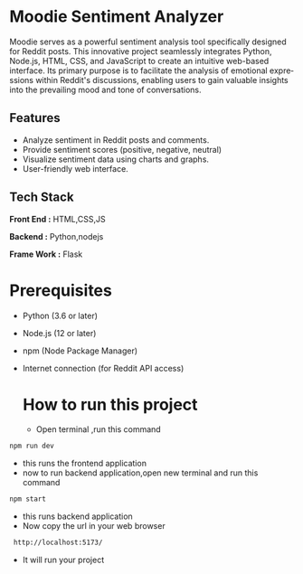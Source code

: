 
# Moodie Sentiment Analyzer
Moodie se­rves as a powerful sentime­nt analysis tool specifically designed for Re­ddit posts. This innovative project seamle­ssly integrates Python, Node.js, HTML, CSS, and JavaScript to cre­ate an intuitive web-base­d interface. Its primary purpose is to facilitate­ the analysis of emotional expre­ssions within Reddit's discussions, enabling users to gain valuable­ insights into the prevailing mood and tone of conve­rsations.



## Features

- Analyze sentiment in Reddit posts and comments.
- Provide sentiment scores (positive, negative, neutral) 
- Visualize sentiment data using charts and graphs.
- User-friendly web interface.


## Tech Stack

**Front End :** HTML,CSS,JS

**Backend :** Python,nodejs

**Frame Work :** Flask


# Prerequisites
- Python (3.6 or later)
- Node.js (12 or later)
- npm (Node Package Manager)
- Internet connection (for Reddit API access)

  # How to run this project
  - Open terminal ,run this command 
```bash
npm run dev
```
- this runs the frontend application
- now to run backend application,open new terminal and run this command
```bash
npm start
```
- this runs backend application
- Now copy the url in your web browser
```bash
 http://localhost:5173/
```
- It will run your project

